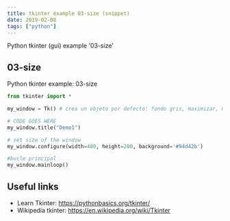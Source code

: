 ```yaml
---
title: tkinter example 03-size (snippet)
date: 2019-02-08
tags: ["python"]
---
```

Python tkinter (gui) example '03-size'


## 03-size

Python tkinter example: 03-size

```python
from tkinter import *

my_window = Tk() # crea un objeto por defecto: fondo gris, maximizar, minimizar, etc.

# CODE GOES HERE
my_window.title("Demo1")

# set size of the window
my_window.configure(width=400, height=200, background='#94d42b')

#bucle principal
my_window.mainloop()

```

## Useful links

- Learn Tkinter: https://pythonbasics.org/tkinter/
- Wikipedia tkinter: https://en.wikipedia.org/wiki/Tkinter
